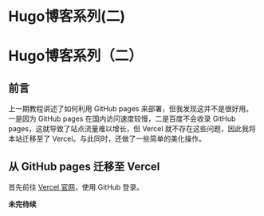 # Hugo博客系列(二)


<!--more-->

# Hugo博客系列（二）

## 前言

上一期教程讲述了如何利用 GitHub pages 来部署，但我发现这并不是很好用。一是因为 GitHub pages 在国内访问速度较慢，二是百度不会收录 GitHub pages，这就导致了站点流量难以增长，但 Vercel 就不存在这些问题，因此我将本站迁移至了 Vercel。与此同时，还做了一些简单的美化操作。

## 从 GitHub pages 迁移至 Vercel

首先前往 [Vercel 官网](https://vercel.com/)，使用 GitHub 登录。

**未完待续**

